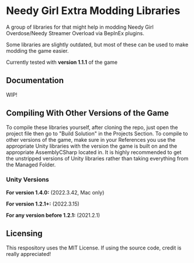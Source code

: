 # Needy Girl Extra Modding Libraries

A group of libraries for that might help in modding Needy Girl Overdose/Needy Streamer Overload via BepInEx plugins.

Some libraries are slightly outdated, but most of these can be used to make modding the game easier.

Currently tested with **version 1.1.1** of the game

## Documentation
WIP!

## Compiling With Other Versions of the Game

To compile these libraries yourself, after cloning the repo, just open the project file then go to "Build Solution" in the Projects Section.
To compile to other versions of the game, make sure in your References you use the appropriate Unity libraries with the version the game is built on and the appropriate AssemblyCSharp located in.
It is highly recommended to get the unstripped versions of Unity libraries rather than taking everything from the Managed Folder.

### Unity Versions
**For version 1.4.0:** (2022.3.42, Mac only)

**For version 1.2.1+:** (2022.3.15)

**For any version before 1.2.1:** (2021.2.1)


## Licensing
This respository uses the MIT License. If using the source code, credit is really appreciated!
